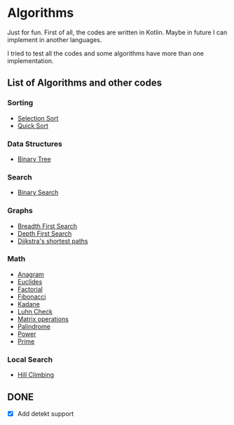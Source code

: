 # Algorithms

Just for fun. First of all, the codes are written in Kotlin. Maybe in future I can implement in another languages. 

I tried to test all the codes and some algorithms have more than one implementation.

## List of Algorithms and other codes

### Sorting

- [Selection Sort](algorithms-kotlin/src/main/kotlin/io/github/brunogabriel/sorting/SelectionSort.kt)
- [Quick Sort](algorithms-kotlin/src/main/kotlin/io/github/brunogabriel/sorting/QuickSort.kt)

### Data Structures

- [Binary Tree](algorithms-kotlin/src/main/kotlin/io/github/brunogabriel/datastructure/BinaryTree.kt)

### Search

- [Binary Search](algorithms-kotlin/src/main/kotlin/io/github/brunogabriel/search/BinarySearch.kt)

### Graphs

- [Breadth First Search](algorithms-kotlin/src/main/kotlin/io/github/brunogabriel/graph/BreadthFirstSearch.kt)
- [Depth First Search](algorithms-kotlin/src/main/kotlin/io/github/brunogabriel/graph/DepthFirstSearch.kt)
- [Dijkstra's shortest paths](algorithms-kotlin/src/main/kotlin/io/github/brunogabriel/graph/Dijkstras.kt)

### Math

- [Anagram](algorithms-kotlin/src/main/kotlin/io/github/brunogabriel/math/Anagram.kt)
- [Euclides](algorithms-kotlin/src/main/kotlin/io/github/brunogabriel/math/Euclides.kt)
- [Factorial](algorithms-kotlin/src/main/kotlin/io/github/brunogabriel/math/Factorial.kt)
- [Fibonacci](algorithms-kotlin/src/main/kotlin/io/github/brunogabriel/math/Fibonacci.kt)
- [Kadane](algorithms-kotlin/src/main/kotlin/io/github/brunogabriel/math/Kadane.kt)
- [Luhn Check](algorithms-kotlin/src/main/kotlin/io/github/brunogabriel/math/LuhnCheck.kt)
- [Matrix operations](algorithms-kotlin/src/main/kotlin/io/github/brunogabriel/math/MatrixOperations.kt)
- [Palindrome](algorithms-kotlin/src/main/kotlin/io/github/brunogabriel/math/Palindrome.kt)
- [Power](algorithms-kotlin/src/main/kotlin/io/github/brunogabriel/math/Power.kt)
- [Prime](algorithms-kotlin/src/main/kotlin/io/github/brunogabriel/math/Prime.kt)

### Local Search

- [Hill Climbing](algorithms-kotlin/src/main/kotlin/io/github/brunogabriel/ia/localsearch/HillClimbing.kt)

## DONE

- [x] Add detekt support

